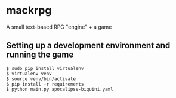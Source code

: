 # mackrpg
A small text-based RPG "engine" + a game

## Setting up a development environment and running the game

```plaintext
$ sudo pip install virtualenv
$ virtualenv venv
$ source venv/bin/activate
$ pip install -r requirements
$ python main.py apocalipse-biquini.yaml
```
